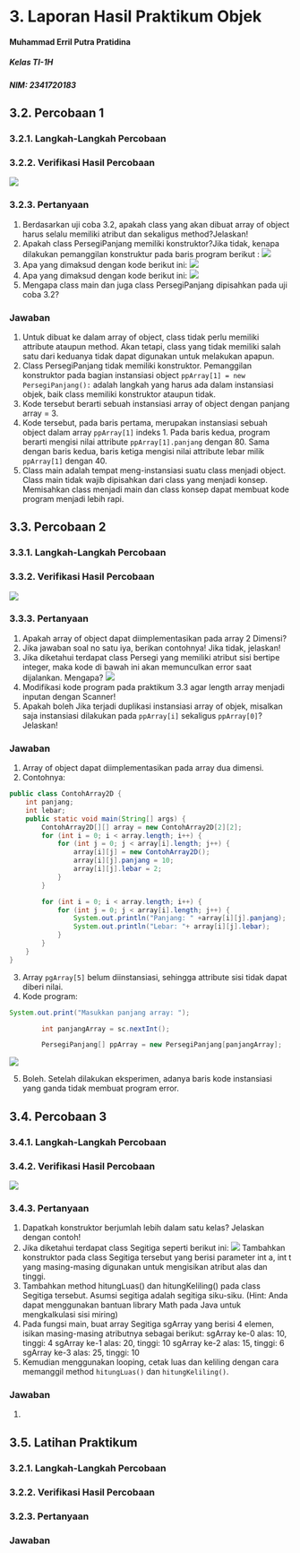 # 3. Laporan Hasil Praktikum Objek
#### Muhammad Erril Putra Pratidina
##### Kelas TI-1H
##### NIM: 2341720183

## 3.2. Percobaan 1
### 3.2.1. Langkah-Langkah Percobaan
### 3.2.2. Verifikasi Hasil Percobaan
![](Pasted%20image%2020240226095131.png)
### 3.2.3. Pertanyaan
1. Berdasarkan uji coba 3.2, apakah class yang akan dibuat array of object harus selalu memiliki atribut dan sekaligus method?Jelaskan!
2. Apakah class PersegiPanjang memiliki konstruktor?Jika tidak, kenapa dilakukan pemanggilan konstruktur pada baris program berikut : ![](Pasted%20image%2020240226093818.png)
3. Apa yang dimaksud dengan kode berikut ini: ![](Pasted%20image%2020240226093846.png)
4. Apa yang dimaksud dengan kode berikut ini: ![](Pasted%20image%2020240226093902.png)
5. Mengapa class main dan juga class PersegiPanjang dipisahkan pada uji coba 3.2?
### Jawaban
1. Untuk dibuat ke dalam array of object, class tidak perlu memiliki attribute ataupun method. Akan tetapi, class yang tidak memiliki salah satu dari keduanya tidak dapat digunakan untuk melakukan apapun.
2. Class PersegiPanjang tidak memiliki konstruktor. Pemanggilan konstruktor pada bagian instansiasi object `ppArray[1] = new PersegiPanjang():` adalah langkah yang harus ada dalam instansiasi objek, baik class memiliki konstruktor ataupun tidak.
3. Kode tersebut berarti sebuah instansiasi array of object dengan panjang array = 3.
4. Kode tersebut, pada baris pertama, merupakan instansiasi sebuah object dalam array `ppArray[1]` indeks 1. Pada baris kedua, program berarti mengisi nilai attribute `ppArray[1].panjang` dengan 80. Sama dengan baris kedua, baris ketiga mengisi nilai attribute lebar milik `ppArray[1]` dengan 40.
5. Class main adalah tempat meng-instansiasi suatu class menjadi object. Class main tidak wajib dipisahkan dari class yang menjadi konsep. Memisahkan class menjadi main dan class konsep dapat membuat kode program menjadi lebih rapi.
## 3.3. Percobaan 2
### 3.3.1. Langkah-Langkah Percobaan
### 3.3.2. Verifikasi Hasil Percobaan
![](Pasted%20image%2020240226095931.png)

### 3.3.3. Pertanyaan
1. Apakah array of object dapat diimplementasikan pada array 2 Dimensi?
2. Jika jawaban soal no satu iya, berikan contohnya! Jika tidak, jelaskan!
3. Jika diketahui terdapat class Persegi yang memiliki atribut sisi bertipe integer, maka kode di bawah ini akan memunculkan error saat dijalankan. Mengapa? ![](Pasted%20image%2020240226100111.png)
4. Modifikasi kode program pada praktikum 3.3 agar length array menjadi inputan dengan Scanner!
5. Apakah boleh Jika terjadi duplikasi instansiasi array of objek, misalkan saja instansiasi dilakukan pada `ppArray[i]` sekaligus `ppArray[0]`?Jelaskan!
### Jawaban
1. Array of object dapat diimplementasikan pada array dua dimensi.
2. Contohnya: 
```java
public class ContohArray2D {
    int panjang;
    int lebar;
    public static void main(String[] args) {
        ContohArray2D[][] array = new ContohArray2D[2][2];
        for (int i = 0; i < array.length; i++) {
            for (int j = 0; j < array[i].length; j++) {
                array[i][j] = new ContohArray2D();
                array[i][j].panjang = 10;
                array[i][j].lebar = 2;
            }
        }

        for (int i = 0; i < array.length; i++) {
            for (int j = 0; j < array[i].length; j++) {
                System.out.println("Panjang: " +array[i][j].panjang);
                System.out.println("Lebar: "+ array[i][j].lebar);
            }
        }
    }
}
```
3. Array `pgArray[5]` belum diinstansiasi, sehingga  attribute sisi tidak dapat diberi nilai.
4. Kode program:
```java
System.out.print("Masukkan panjang array: ");

        int panjangArray = sc.nextInt();

        PersegiPanjang[] ppArray = new PersegiPanjang[panjangArray];
```
![](Pasted%20image%2020240226101425.png)

5. Boleh. Setelah dilakukan eksperimen, adanya baris kode instansiasi yang ganda tidak membuat program error.
## 3.4. Percobaan 3
### 3.4.1. Langkah-Langkah Percobaan
### 3.4.2. Verifikasi Hasil Percobaan
![](Pasted%20image%2020240226102313.png)
### 3.4.3. Pertanyaan
1. Dapatkah konstruktor berjumlah lebih dalam satu kelas? Jelaskan dengan contoh!
2. Jika diketahui terdapat class Segitiga seperti berikut ini: ![](Pasted%20image%2020240226102409.png)
Tambahkan konstruktor pada class Segitiga tersebut yang berisi parameter int a, int t yang masing-masing digunakan untuk mengisikan atribut alas dan tinggi.
3. Tambahkan method hitungLuas() dan hitungKeliling() pada class Segitiga tersebut. Asumsi segitiga adalah segitiga siku-siku. (Hint: Anda dapat menggunakan bantuan library Math pada Java untuk mengkalkulasi sisi miring)
4. Pada fungsi main, buat array Segitiga sgArray yang berisi 4 elemen, isikan masing-masing atributnya sebagai berikut:
sgArray ke-0 alas: 10, tinggi: 4 
sgArray ke-1 alas: 20, tinggi: 10 
sgArray ke-2 alas: 15, tinggi: 6 
sgArray ke-3 alas: 25, tinggi: 10
6. Kemudian menggunakan looping, cetak luas dan keliling dengan cara memanggil method `hitungLuas()` dan `hitungKeliling()`.
### Jawaban
1. 
## 3.5. Latihan Praktikum
### 3.2.1. Langkah-Langkah Percobaan
### 3.2.2. Verifikasi Hasil Percobaan

### 3.2.3. Pertanyaan

### Jawaban
